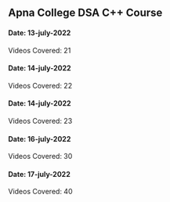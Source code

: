 ## Apna College DSA C++ Course

#### Date: 13-july-2022

Videos Covered: 21

#### Date: 14-july-2022

Videos Covered: 22

#### Date: 14-july-2022

Videos Covered: 23

#### Date: 16-july-2022

Videos Covered: 30

#### Date: 17-july-2022

Videos Covered: 40